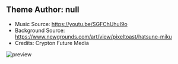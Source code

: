 ## ﻿Theme Author: null ##
- Music Source: https://youtu.be/SGFChUhuI9o
- Background Source: https://www.newgrounds.com/art/view/pixeltoast/hatsune-miku
- Credits: Crypton Future Media

![preview](https://github.com/CatoTheYounger97/vitaDB_themes/assets/82458228/669d8c6a-2a68-461a-b015-1d6c990bea26)
